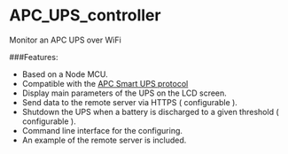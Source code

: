 # APC_UPS_controller
Monitor an APC UPS over WiFi

###Features:
- Based on a Node MCU.
- Compatible with the [APC Smart UPS protocol](https://kirbah.github.io/apc-ups/Smart-protocol/)
- Display main parameters of the UPS on the LCD screen.
- Send data to the remote server via HTTPS ( configurable ).
- Shutdown the UPS when a battery is discharged to a given threshold ( configurable ).
- Command line interface for the configuring.
- An example of the remote server is included.

